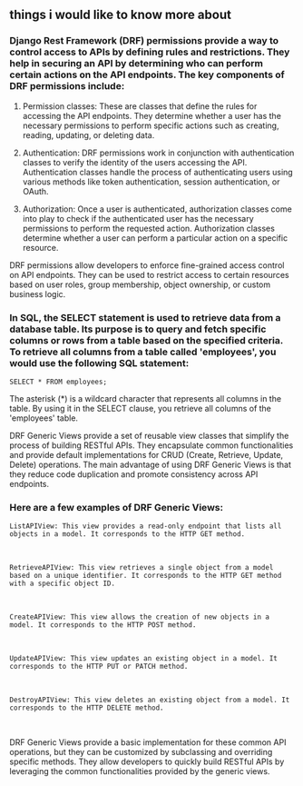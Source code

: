 ## things i would like to know more about

### Django Rest Framework (DRF) permissions provide a way to control access to APIs by defining rules and restrictions. They help in securing an API by determining who can perform certain actions on the API endpoints. The key components of DRF permissions include:

1. Permission classes: These are classes that define the rules for accessing the API endpoints. They determine whether a user has the necessary permissions to perform specific actions such as creating, reading, updating, or deleting data.

2. Authentication: DRF permissions work in conjunction with authentication classes to verify the identity of the users accessing the API. Authentication classes handle the process of authenticating users using various methods like token authentication, session authentication, or OAuth.

3. Authorization: Once a user is authenticated, authorization classes come into play to check if the authenticated user has the necessary permissions to perform the requested action. Authorization classes determine whether a user can perform a particular action on a specific resource.

DRF permissions allow developers to enforce fine-grained access control on API endpoints. They can be used to restrict access to certain resources based on user roles, group membership, object ownership, or custom business logic.

### In SQL, the SELECT statement is used to retrieve data from a database table. Its purpose is to query and fetch specific columns or rows from a table based on the specified criteria. To retrieve all columns from a table called 'employees', you would use the following SQL statement:


    SELECT * FROM employees;

The asterisk (*) is a wildcard character that represents all columns in the table. By using it in the SELECT clause, you retrieve all columns of the 'employees' table.

DRF Generic Views provide a set of reusable view classes that simplify the process of building RESTful APIs. They encapsulate common functionalities and provide default implementations for CRUD (Create, Retrieve, Update, Delete) operations. The main advantage of using DRF Generic Views is that they reduce code duplication and promote consistency across API endpoints.

### Here are a few examples of DRF Generic Views:

    ListAPIView: This view provides a read-only endpoint that lists all objects in a model. It corresponds to the HTTP GET method.
<br>

    RetrieveAPIView: This view retrieves a single object from a model based on a unique identifier. It corresponds to the HTTP GET method with a specific object ID.
<br>

    CreateAPIView: This view allows the creation of new objects in a model. It corresponds to the HTTP POST method.
<br>

    UpdateAPIView: This view updates an existing object in a model. It corresponds to the HTTP PUT or PATCH method.
<br>

    DestroyAPIView: This view deletes an existing object from a model. It corresponds to the HTTP DELETE method.
<br>

DRF Generic Views provide a basic implementation for these common API operations, but they can be customized by subclassing and overriding specific methods. They allow developers to quickly build RESTful APIs by leveraging the common functionalities provided by the generic views.